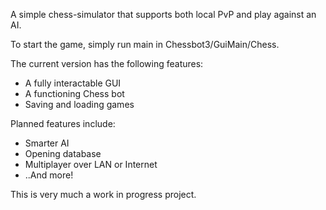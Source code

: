 A simple chess-simulator that supports both local PvP and play against an AI.

To start the game, simply run main in Chessbot3/GuiMain/Chess.

The current version has the following features:
* A fully interactable GUI
* A functioning Chess bot
* Saving and loading games

Planned features include:
* Smarter AI
* Opening database
* Multiplayer over LAN or Internet
* ..And more!

This is very much a work in progress project.
